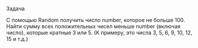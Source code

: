 Задача

С помощью Random получить число number, которое не больше 100. Найти сумму всех положительных чисел меньше number (включая число), которые кратные 3 или 5. (К примеру, это числа 3, 5, 6, 9, 10, 12, 15 и т.д.)

